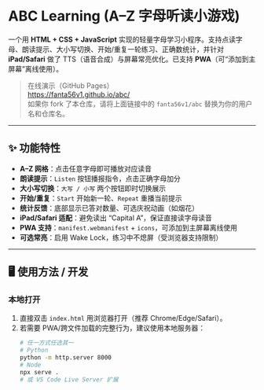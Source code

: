 # ABC Learning (A–Z 字母听读小游戏)

一个用 **HTML + CSS + JavaScript** 实现的轻量字母学习小程序。支持点读字母、朗读提示、大小写切换、开始/重复一轮练习、正确数统计，并针对 **iPad/Safari** 做了 TTS（语音合成）与屏幕常亮优化。已支持 **PWA**（可“添加到主屏幕”离线使用）。

> 在线演示（GitHub Pages）  
> https://fanta56v1.github.io/abc/  
> 如果你 fork 了本仓库，请将上面链接中的 `fanta56v1/abc` 替换为你的用户名和仓库名。

---

## ✨ 功能特性

- **A–Z 网格**：点击任意字母即可播放对应读音  
- **朗读提示**：`Listen` 按钮播报指令，点击正确字母加分  
- **大小写切换**：`大写 / 小写` 两个按钮即时切换展示  
- **开始/重复**：`Start` 开始新一轮、`Repeat` 重播当前提示  
- **统计反馈**：底部显示已答对数量、可选庆祝动画（如烟花）  
- **iPad/Safari 适配**：避免读出 “Capital A”，保证直接读字母读音  
- **PWA 支持**：`manifest.webmanifest` + `icons`，可添加到主屏幕离线使用  
- **可选常亮**：启用 Wake Lock，练习中不熄屏（受浏览器支持限制）  

---

## 🖥️ 使用方法 / 开发

### 本地打开
1. 直接双击 `index.html` 用浏览器打开（推荐 Chrome/Edge/Safari）。
2. 若需要 PWA/跨文件加载的完整行为，建议使用本地服务器：
   ```bash
   # 任一方式任选其一
   # Python
   python -m http.server 8000
   # Node
   npx serve .
   # 或 VS Code Live Server 扩展
